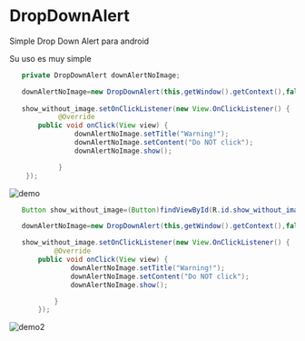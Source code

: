 # DropDownAlert

Simple Drop Down Alert para android 

Su uso es muy simple 

```java
   private DropDownAlert downAlertNoImage;

   downAlertNoImage=new DropDownAlert(this,getWindow().getContext(),false);
        
   show_without_image.setOnClickListener(new View.OnClickListener() {
            @Override
       public void onClick(View view) {
                downAlertNoImage.setTitle("Warning!");
                downAlertNoImage.setContent("Do NOT click");
                downAlertNoImage.show();

            }
    });   
```

 ![demo](https://github.com/quickcoding/DropDownAlert/blob/master/app/demo-dropdown-1.gif)
 
 ```java
    Button show_without_image=(Button)findViewById(R.id.show_without_image);

    downAlertNoImage=new DropDownAlert(this,getWindow().getContext(),false);

    show_without_image.setOnClickListener(new View.OnClickListener() {
            @Override
        public void onClick(View view) {
                downAlertNoImage.setTitle("Warning!");
                downAlertNoImage.setContent("Do NOT click");
                downAlertNoImage.show();

            }
        });
```
      
 ![demo2](https://github.com/quickcoding/DropDownAlert/blob/master/app/demo-dropdown-2.gif)
